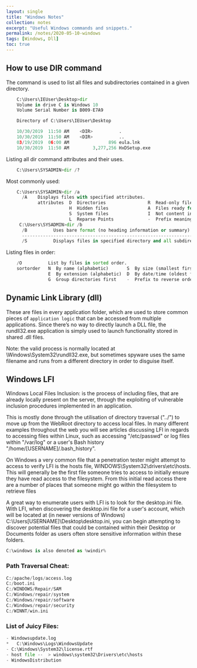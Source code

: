 ```yaml
---
layout: single
title: "Windows Notes"
collection: notes
excerpt: "Useful Windows commands and snippets."
permalink: /notes/2020-05-10-windows
tags: [Windows, Dll]
toc: true
---
```


## How to use DIR command 
The command is used to list all files and subdirectories contained in a given directory.

```python
    C:\Users\IEUser\Desktop>dir
    Volume in drive C is Windows 10
    Volume Serial Number is B009-E7A9

    Directory of C:\Users\IEUser\Desktop

    10/30/2019  11:50 AM    <DIR>          .
    10/30/2019  11:50 AM    <DIR>          ..
    03/19/2019  06:00 AM               896 eula.lnk
    10/30/2019  11:50 AM         3,277,256 HxDSetup.exe
```
Listing all dir command attributes and their uses.
```python
    C:\Users\SYSADMIN>dir /?
```
Most commonly used:
```python
    C:\Users\SYSADMIN>dir /a
      /A    Displays files with specified attributes.
            attributes  D  Directories                R  Read-only files
                        H  Hidden files               A  Files ready for archiving
                        S  System files               I  Not content indexed files
                        L  Reparse Points             -  Prefix meaning not
     C:\Users\SYSADMIN>dir /b
      /B          Uses bare format (no heading information or summary).
      -------------------------------------------------------------------------
      /S          Displays files in specified directory and all subdirectories.
```
Listing files in order:
```python
    /O          List by files in sorted order.
    sortorder   N  By name (alphabetic)       S  By size (smallest first)
                E  By extension (alphabetic)  D  By date/time (oldest first)
                G  Group directories first    -  Prefix to reverse order
```

## Dynamic Link Library (dll)

These are files in every application folder, which are used to store common pieces of `application logic` that can be accessed from multiple applications.
Since there’s no way to directly launch a DLL file, the rundll32.exe application is simply used to launch functionality stored in shared .dll files.

Note: the valid process is normally located at \Windows\System32\rundll32.exe, but sometimes spyware uses the same filename and runs from a different directory in order to disguise itself.

## Windows LFI

Windows Local Files Inclusion: is the process of including files, that are already locally present on the server, through the exploiting of vulnerable inclusion procedures implemented in an application.

This is mostly done through the utilisation of directory traversal ("../") to move up from the WebRoot directory to access local files.
In many different examples throughout the web you will see articles discussing LFI in regards to accessing files within Linux, such as accessing "/etc/passwd" or log files within "/var/log" or a user's Bash history "/home/[USERNAME]/.bash_history".

On Windows a very common file that a penetration tester might attempt to access to verify LFI is the hosts file, WINDOWS\System32\drivers\etc\hosts. This will generally be the first file someone tries to access to initially ensure they have read access to the filesystem. From this initial read access there are a number of places that someone might go within the filesystem to retrieve files

A great way to enumerate users with LFI is to look for the desktop.ini file. With LFI, when discovering the desktop.ini file for a user's account, which will be located at (in newer versions of Windows) C:\Users[USERNAME]\Desktop\desktop.ini, you can begin attempting to discover potential files that could be contained within their Desktop or Documents folder as users often store sensitive information within these folders.
```python
C:\windows is also denoted as %windir%
```
### Path Traversal Cheat:

```python
C:/apache/logs/access.log  
C:/boot.ini  
C:/WINDOWS/Repair/SAM
C:/Windows/repair/system
C:/Windows/repair/software 
C:/Windows/repair/security   
C:/WINNT/win.ini  
```
### List of Juicy Files:

```python
- Windowsupdate.log 
* 	C:\Windows\Logs\WindowsUpdate
- C:\Windows\System32\license.rtf
- host file --  > windows\system32\Drivers\etc\hosts
- WindowsDistribution
```